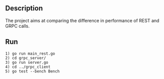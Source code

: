 ## Description

The project aims at comparing the difference in performance of REST and GRPC calls.

## Run

    1) go run main_rest.go
    2) cd grpc_server/
    3) go run server.go
    4) cd ../grpc_client
    5) go test --bench Bench
